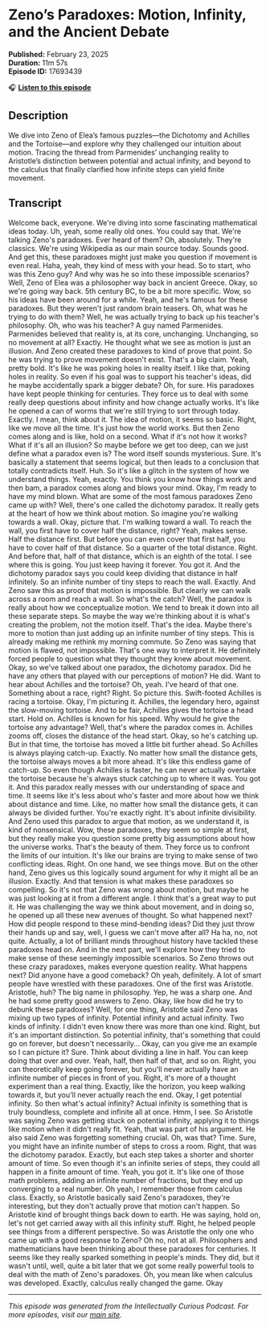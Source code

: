 # Zeno’s Paradoxes: Motion, Infinity, and the Ancient Debate

**Published:** February 23, 2025  
**Duration:** 11m 57s  
**Episode ID:** 17693439

🎧 **[Listen to this episode](https://intellectuallycurious.buzzsprout.com/2529712/episodes/17693439-zeno’s-paradoxes-motion-infinity-and-the-ancient-debate)**

## Description

We dive into Zeno of Elea’s famous puzzles—the Dichotomy and Achilles and the Tortoise—and explore why they challenged our intuition about motion. Tracing the thread from Parmenides’ unchanging reality to Aristotle’s distinction between potential and actual infinity, and beyond to the calculus that finally clarified how infinite steps can yield finite movement.

## Transcript

Welcome back, everyone. We're diving into some fascinating mathematical ideas today. Uh, yeah, some really old ones. You could say that. We're talking Zeno's paradoxes. Ever heard of them? Oh, absolutely. They're classics. We're using Wikipedia as our main source today. Sounds good. And get this, these paradoxes might just make you question if movement is even real. Haha, yeah, they kind of mess with your head. So to start, who was this Zeno guy? And why was he so into these impossible scenarios? Well, Zeno of Elea was a philosopher way back in ancient Greece. Okay, so we're going way back. 5th century BC, to be a bit more specific. Wow, so his ideas have been around for a while. Yeah, and he's famous for these paradoxes. But they weren't just random brain teasers. Oh, what was he trying to do with them? Well, he was actually trying to back up his teacher's philosophy. Oh, who was his teacher? A guy named Parmenides. Parmenides believed that reality is, at its core, unchanging. Unchanging, so no movement at all? Exactly. He thought what we see as motion is just an illusion. And Zeno created these paradoxes to kind of prove that point. So he was trying to prove movement doesn't exist. That's a big claim. Yeah, pretty bold. It's like he was poking holes in reality itself. I like that, poking holes in reality. So even if his goal was to support his teacher's ideas, did he maybe accidentally spark a bigger debate? Oh, for sure. His paradoxes have kept people thinking for centuries. They force us to deal with some really deep questions about infinity and how change actually works. It's like he opened a can of worms that we're still trying to sort through today. Exactly. I mean, think about it. The idea of motion, it seems so basic. Right, like we move all the time. It's just how the world works. But then Zeno comes along and is like, hold on a second. What if it's not how it works? What if it's all an illusion? So maybe before we get too deep, can we just define what a paradox even is? The word itself sounds mysterious. Sure. It's basically a statement that seems logical, but then leads to a conclusion that totally contradicts itself. Huh. So it's like a glitch in the system of how we understand things. Yeah, exactly. You think you know how things work and then bam, a paradox comes along and blows your mind. Okay, I'm ready to have my mind blown. What are some of the most famous paradoxes Zeno came up with? Well, there's one called the dichotomy paradox. It really gets at the heart of how we think about motion. So imagine you're walking towards a wall. Okay, picture that. I'm walking toward a wall. To reach the wall, you first have to cover half the distance, right? Yeah, makes sense. Half the distance first. But before you can even cover that first half, you have to cover half of that distance. So a quarter of the total distance. Right. And before that, half of that distance, which is an eighth of the total. I see where this is going. You just keep having it forever. You got it. And the dichotomy paradox says you could keep dividing that distance in half infinitely. So an infinite number of tiny steps to reach the wall. Exactly. And Zeno saw this as proof that motion is impossible. But clearly we can walk across a room and reach a wall. So what's the catch? Well, the paradox is really about how we conceptualize motion. We tend to break it down into all these separate steps. So maybe the way we're thinking about it is what's creating the problem, not the motion itself. That's the idea. Maybe there's more to motion than just adding up an infinite number of tiny steps. This is already making me rethink my morning commute. So Zeno was saying that motion is flawed, not impossible. That's one way to interpret it. He definitely forced people to question what they thought they knew about movement. Okay, so we've talked about one paradox, the dichotomy paradox. Did he have any others that played with our perceptions of motion? He did. Want to hear about Achilles and the tortoise? Oh, yeah. I've heard of that one. Something about a race, right? Right. So picture this. Swift-footed Achilles is racing a tortoise. Okay, I'm picturing it. Achilles, the legendary hero, against the slow-moving tortoise. And to be fair, Achilles gives the tortoise a head start. Hold on. Achilles is known for his speed. Why would he give the tortoise any advantage? Well, that's where the paradox comes in. Achilles zooms off, closes the distance of the head start. Okay, so he's catching up. But in that time, the tortoise has moved a little bit further ahead. So Achilles is always playing catch-up. Exactly. No matter how small the distance gets, the tortoise always moves a bit more ahead. It's like this endless game of catch-up. So even though Achilles is faster, he can never actually overtake the tortoise because he's always stuck catching up to where it was. You got it. And this paradox really messes with our understanding of space and time. It seems like it's less about who's faster and more about how we think about distance and time. Like, no matter how small the distance gets, it can always be divided further. You're exactly right. It's about infinite divisibility. And Zeno used this paradox to argue that motion, as we understand it, is kind of nonsensical. Wow, these paradoxes, they seem so simple at first, but they really make you question some pretty big assumptions about how the universe works. That's the beauty of them. They force us to confront the limits of our intuition. It's like our brains are trying to make sense of two conflicting ideas. Right. On one hand, we see things move. But on the other hand, Zeno gives us this logically sound argument for why it might all be an illusion. Exactly. And that tension is what makes these paradoxes so compelling. So it's not that Zeno was wrong about motion, but maybe he was just looking at it from a different angle. I think that's a great way to put it. He was challenging the way we think about movement, and in doing so, he opened up all these new avenues of thought. So what happened next? How did people respond to these mind-bending ideas? Did they just throw their hands up and say, well, I guess we can't move after all? Ha ha, no, not quite. Actually, a lot of brilliant minds throughout history have tackled these paradoxes head on. And in the next part, we'll explore how they tried to make sense of these seemingly impossible scenarios. So Zeno throws out these crazy paradoxes, makes everyone question reality. What happens next? Did anyone have a good comeback? Oh yeah, definitely. A lot of smart people have wrestled with these paradoxes. One of the first was Aristotle. Aristotle, huh? The big name in philosophy. Yep, he was a sharp one. And he had some pretty good answers to Zeno. Okay, like how did he try to debunk these paradoxes? Well, for one thing, Aristotle said Zeno was mixing up two types of infinity. Potential infinity and actual infinity. Two kinds of infinity. I didn't even know there was more than one kind. Right, but it's an important distinction. So potential infinity, that's something that could go on forever, but doesn't necessarily... Okay, can you give me an example so I can picture it? Sure. Think about dividing a line in half. You can keep doing that over and over. Yeah, half, then half of that, and so on. Right, you can theoretically keep going forever, but you'll never actually have an infinite number of pieces in front of you. Right, it's more of a thought experiment than a real thing. Exactly, like the horizon, you keep walking towards it, but you'll never actually reach the end. Okay, I get potential infinity. So then what's actual infinity? Actual infinity is something that is truly boundless, complete and infinite all at once. Hmm, I see. So Aristotle was saying Zeno was getting stuck on potential infinity, applying it to things like motion when it didn't really fit. Yeah, that was part of his argument. He also said Zeno was forgetting something crucial. Oh, was that? Time. Sure, you might have an infinite number of steps to cross a room. Right, that was the dichotomy paradox. Exactly, but each step takes a shorter and shorter amount of time. So even though it's an infinite series of steps, they could all happen in a finite amount of time. Yeah, you got it. It's like one of those math problems, adding an infinite number of fractions, but they end up converging to a real number. Oh yeah, I remember those from calculus class. Exactly, so Aristotle basically said Zeno's paradoxes, they're interesting, but they don't actually prove that motion can't happen. So Aristotle kind of brought things back down to earth. He was saying, hold on, let's not get carried away with all this infinity stuff. Right, he helped people see things from a different perspective. So was Aristotle the only one who came up with a good response to Zeno? Oh no, not at all. Philosophers and mathematicians have been thinking about these paradoxes for centuries. It seems like they really sparked something in people's minds. They did, but it wasn't until, well, quite a bit later that we got some really powerful tools to deal with the math of Zeno's paradoxes. Oh, you mean like when calculus was developed. Exactly, calculus really changed the game. Okay

---
*This episode was generated from the Intellectually Curious Podcast. For more episodes, visit our [main site](https://intellectuallycurious.buzzsprout.com).*
